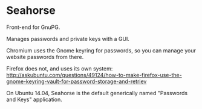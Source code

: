 # Seahorse

Front-end for GnuPG.

Manages passwords and private keys with a GUI.

Chromium uses the Gnome keyring for passwords, so you can manage your website passwords from there.

Firefox does not, and uses its own system: <http://askubuntu.com/questions/49124/how-to-make-firefox-use-the-gnome-keyring-vault-for-password-storage-and-retriev>

On Ubuntu 14.04, Seahorse is the default generically named "Passwords and Keys" application.
